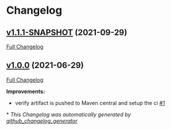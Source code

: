 # Changelog

## [v1.1.1-SNAPSHOT](https://github.com/NASA-PDS/pds-registry-common/tree/v1.1.1-SNAPSHOT) (2021-09-29)

[Full Changelog](https://github.com/NASA-PDS/pds-registry-common/compare/v1.0.0...v1.1.1-SNAPSHOT)

## [v1.0.0](https://github.com/NASA-PDS/pds-registry-common/tree/v1.0.0) (2021-06-29)

[Full Changelog](https://github.com/NASA-PDS/pds-registry-common/compare/cdda44b7ee3c3c9ded4c11a60dabc7fe36dffc90...v1.0.0)

**Improvements:**

- verify artifact is pushed to Maven central and setup the ci [\#1](https://github.com/NASA-PDS/pds-registry-common/issues/1)



\* *This Changelog was automatically generated by [github_changelog_generator](https://github.com/github-changelog-generator/github-changelog-generator)*
